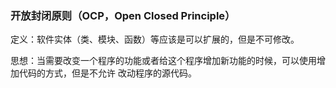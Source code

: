 ### 开放封闭原则（OCP，Open Closed Principle）

定义：软件实体（类、模块、函数）等应该是可以扩展的，但是不可修改。 

思想：当需要改变一个程序的功能或者给这个程序增加新功能的时候，可以使用增加代码的方式，但是不允许 改动程序的源代码。